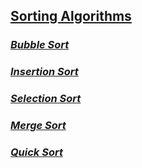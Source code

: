 ## [Sorting Algorithms](https://github.com/natandaniel/algorithms_in_java/tree/master/sorting_algorithms)
### [_Bubble Sort_](https://github.com/natandaniel/algorithms_in_java/tree/master/sorting_algorithms/src/sort/bubble)
### [_Insertion Sort_](https://github.com/natandaniel/algorithms_in_java/tree/master/sorting_algorithms/src/sort/insertion)
### [_Selection Sort_](https://github.com/natandaniel/algorithms_in_java/tree/master/sorting_algorithms/src/sort/selection)
### [_Merge Sort_](https://github.com/natandaniel/algorithms_in_java/tree/master/sorting_algorithms/src/sort/merge)
### [_Quick Sort_](https://github.com/natandaniel/algorithms_in_java/tree/master/sorting_algorithms/src/sort/quick)
